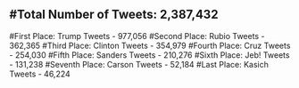 #Total Number of Tweets: 2,387,432 
---
#First Place: Trump Tweets - 977,056
#Second Place: Rubio Tweets - 362,365
#Third Place: Clinton Tweets - 354,979
#Fourth Place: Cruz Tweets - 254,030
#Fifth Place: Sanders Tweets - 210,276
#Sixth Place: Jeb! Tweets - 131,238
#Seventh Place: Carson Tweets - 52,184
#Last Place: Kasich Tweets - 46,224
